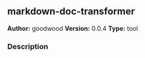 ## markdown-doc-transformer

**Author:** goodwood
**Version:** 0.0.4
**Type:** tool

### Description



